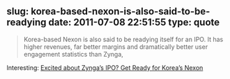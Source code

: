 slug: korea-based-nexon-is-also-said-to-be-readying
date: 2011-07-08 22:51:55
type: quote
---

> Korea-based Nexon is also said to be readying itself for an IPO. It has higher revenues, far better margins and dramatically better user engagement statistics than Zynga,

Interesting: [Excited about Zynga’s IPO? Get Ready for Korea’s Nexon](http://techcrunch.com/2011/07/08/excited-about-zyngas-ipo-get-ready-for-koreas-nexon/?utm_source=feedburner&utm_medium=feed&utm_campaign=Feed%3A+Techcrunch+%28TechCrunch%29)
